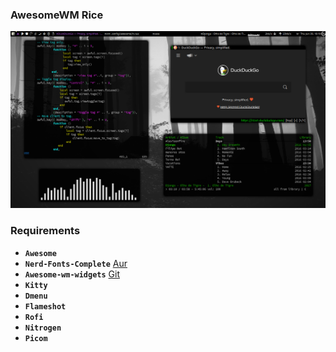 ### AwesomeWM Rice
![Screenshot](screenshot/screenshot.png)                                           
### Requirements
- **`Awesome`**
- **`Nerd-Fonts-Complete`** [Aur](https://aur.archlinux.org/packages/nerd-fonts-complete)
- **`Awesome-wm-widgets`** [Git](https://github.com/streetturtle/awesome-wm-widgets)
- **`Kitty`**
- **`Dmenu`**
- **`Flameshot`**
- **`Rofi`**
- **`Nitrogen`**
- **`Picom`**
